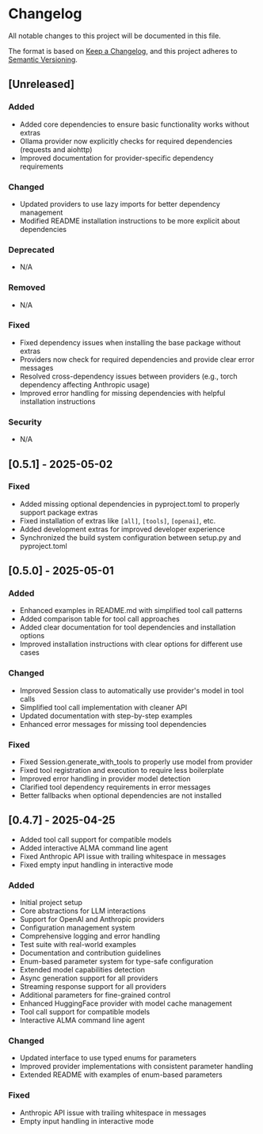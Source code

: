 # Changelog

All notable changes to this project will be documented in this file.

The format is based on [Keep a Changelog](https://keepachangelog.com/en/1.0.0/),
and this project adheres to [Semantic Versioning](https://semver.org/spec/v2.0.0.html).

## [Unreleased]

### Added
- Added core dependencies to ensure basic functionality works without extras
- Ollama provider now explicitly checks for required dependencies (requests and aiohttp)
- Improved documentation for provider-specific dependency requirements

### Changed
- Updated providers to use lazy imports for better dependency management
- Modified README installation instructions to be more explicit about dependencies

### Deprecated
- N/A

### Removed
- N/A

### Fixed
- Fixed dependency issues when installing the base package without extras
- Providers now check for required dependencies and provide clear error messages
- Resolved cross-dependency issues between providers (e.g., torch dependency affecting Anthropic usage)
- Improved error handling for missing dependencies with helpful installation instructions

### Security
- N/A

## [0.5.1] - 2025-05-02
### Fixed
- Added missing optional dependencies in pyproject.toml to properly support package extras
- Fixed installation of extras like `[all]`, `[tools]`, `[openai]`, etc.
- Added development extras for improved developer experience
- Synchronized the build system configuration between setup.py and pyproject.toml

## [0.5.0] - 2025-05-01
### Added
- Enhanced examples in README.md with simplified tool call patterns
- Added comparison table for tool call approaches
- Added clear documentation for tool dependencies and installation options
- Improved installation instructions with clear options for different use cases

### Changed
- Improved Session class to automatically use provider's model in tool calls
- Simplified tool call implementation with cleaner API
- Updated documentation with step-by-step examples
- Enhanced error messages for missing tool dependencies

### Fixed
- Fixed Session.generate_with_tools to properly use model from provider
- Fixed tool registration and execution to require less boilerplate
- Improved error handling in provider model detection
- Clarified tool dependency requirements in error messages
- Better fallbacks when optional dependencies are not installed

## [0.4.7] - 2025-04-25
- Added tool call support for compatible models
- Added interactive ALMA command line agent
- Fixed Anthropic API issue with trailing whitespace in messages
- Fixed empty input handling in interactive mode

### Added
- Initial project setup
- Core abstractions for LLM interactions
- Support for OpenAI and Anthropic providers
- Configuration management system
- Comprehensive logging and error handling
- Test suite with real-world examples
- Documentation and contribution guidelines
- Enum-based parameter system for type-safe configuration
- Extended model capabilities detection
- Async generation support for all providers
- Streaming response support for all providers
- Additional parameters for fine-grained control
- Enhanced HuggingFace provider with model cache management
- Tool call support for compatible models
- Interactive ALMA command line agent

### Changed
- Updated interface to use typed enums for parameters
- Improved provider implementations with consistent parameter handling
- Extended README with examples of enum-based parameters

### Fixed
- Anthropic API issue with trailing whitespace in messages
- Empty input handling in interactive mode 